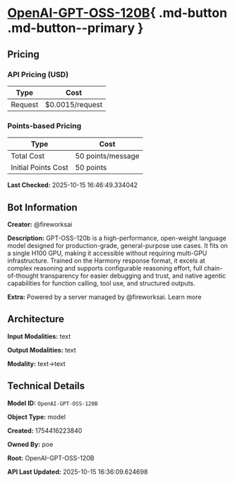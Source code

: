 # [OpenAI-GPT-OSS-120B](https://poe.com/OpenAI-GPT-OSS-120B){ .md-button .md-button--primary }

## Pricing

### API Pricing (USD)

| Type | Cost |
|------|------|
| Request | $0.0015/request |

### Points-based Pricing

| Type | Cost |
|------|------|
| Total Cost | 50 points/message |
| Initial Points Cost | 50 points |

**Last Checked:** 2025-10-15 16:46:49.334042


## Bot Information

**Creator:** @fireworksai

**Description:** GPT-OSS-120b is a high-performance, open-weight language model designed for production-grade, general-purpose use cases. It fits on a single H100 GPU, making it accessible without requiring multi-GPU infrastructure. Trained on the Harmony response format, it excels at complex reasoning and supports configurable reasoning effort, full chain-of-thought transparency for easier debugging and trust, and native agentic capabilities for function calling, tool use, and structured outputs.

**Extra:** Powered by a server managed by @fireworksai. Learn more


## Architecture

**Input Modalities:** text

**Output Modalities:** text

**Modality:** text->text


## Technical Details

**Model ID:** `OpenAI-GPT-OSS-120B`

**Object Type:** model

**Created:** 1754416223840

**Owned By:** poe

**Root:** OpenAI-GPT-OSS-120B

**API Last Updated:** 2025-10-15 16:36:09.624698

